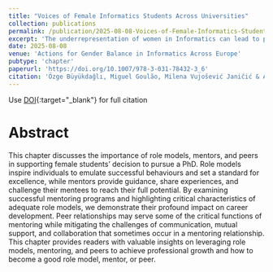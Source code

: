 ```yaml
---
title: "Voices of Female Informatics Students Across Universities"
collection: publications
permalink: /publication/2025-08-08-Voices-of-Female-Informatics-Students
excerpt: 'The underrepresentation of women in Informatics can lead to perceptions of potential challenges and concerns among female students. How do these students perceive the challenges they may encounter? How does this perception influence their decisions about pursuing a PhD in Informatics? In this chapter, we discuss these challenges and the opportunities the female PhD students experience, presenting them from their perspectives. Additionally, considering the “leaky pipeline” phenomenon, which causes even further attrition in the higher education pipeline, we incorporate the viewpoints of both bachelor’s and master’s students regarding pursuing a PhD in Informatics.'
date: 2025-08-08
venue: 'Actions for Gender Balance in Informatics Across Europe'
pubtype: 'chapter'
paperurl: 'https://doi.org/10.1007/978-3-031-78432-3_6'
citation: 'Özge Büyükdağlı, Miguel Goulão, Milena Vujošević Janičić & Amal Mersni, "Voices of Female Informatics Students Across Universities", Actions for Gender Balance in Informatics Across Europe, pp. 105-135, Springer, August, 2025.'
---
```

Use [DOI](https://doi.org/10.1007/978-3-031-78432-3_6){:target="_blank"} for full citation

# Abstract

This chapter discusses the importance of role models, mentors, and peers in supporting female students’ decision to pursue a PhD. Role models inspire individuals to emulate successful behaviours and set a standard for excellence, while mentors provide guidance, share experiences, and challenge their mentees to reach their full potential. By examining successful mentoring programs and highlighting critical characteristics of adequate role models, we demonstrate their profound impact on career development. Peer relationships may serve some of the critical functions of mentoring while mitigating the challenges of communication, mutual support, and collaboration that sometimes occur in a mentoring relationship. This chapter provides readers with valuable insights on leveraging role models, mentoring, and peers to achieve professional growth and how to become a good role model, mentor, or peer.
